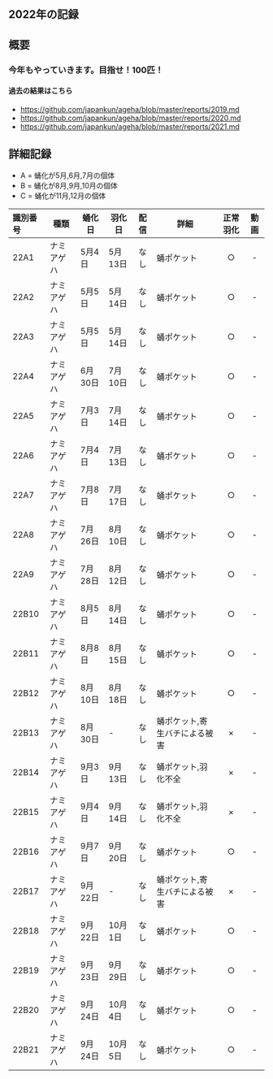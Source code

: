 ## 2022年の記録
 
## 概要

### 今年もやっていきます。目指せ！100匹！

#### 過去の結果はこちら
- https://github.com/japankun/ageha/blob/master/reports/2019.md
- https://github.com/japankun/ageha/blob/master/reports/2020.md
- https://github.com/japankun/ageha/blob/master/reports/2021.md

## 詳細記録

 - A = 蛹化が5月,6月,7月の個体
 - B = 蛹化が8月,9月,10月の個体
 - C = 蛹化が11月,12月の個体

|識別番号|種類|蛹化日|羽化日|配信|詳細|正常羽化|動画|
|:---|---|---|---|:---:|---|:---:|:---:|
|22A1|ナミアゲハ|5月4日|5月13日|なし|蛹ポケット|○|-|
|22A2|ナミアゲハ|5月5日|5月14日|なし|蛹ポケット|○|-|
|22A3|ナミアゲハ|5月5日|5月14日|なし|蛹ポケット|○|-|
|22A4|ナミアゲハ|6月30日|7月10日|なし|蛹ポケット|○|-|
|22A5|ナミアゲハ|7月3日|7月14日|なし|蛹ポケット|○|-|
|22A6|ナミアゲハ|7月4日|7月13日|なし|蛹ポケット|○|-|
|22A7|ナミアゲハ|7月8日|7月17日|なし|蛹ポケット|○|-|
|22A8|ナミアゲハ|7月26日|8月10日|なし|蛹ポケット|○|-|
|22A9|ナミアゲハ|7月28日|8月12日|なし|蛹ポケット|○|-|
|22B10|ナミアゲハ|8月5日|8月14日|なし|蛹ポケット|○|-|
|22B11|ナミアゲハ|8月8日|8月15日|なし|蛹ポケット|○|-|
|22B12|ナミアゲハ|8月10日|8月18日|なし|蛹ポケット|○|-|
|22B13|ナミアゲハ|8月30日|-|なし|蛹ポケット,寄生バチによる被害|×|-|
|22B14|ナミアゲハ|9月3日|9月13日|なし|蛹ポケット,羽化不全|×|-|
|22B15|ナミアゲハ|9月4日|9月14日|なし|蛹ポケット,羽化不全|×|-|
|22B16|ナミアゲハ|9月7日|9月20日|なし|蛹ポケット|○|-|
|22B17|ナミアゲハ|9月22日|-|なし|蛹ポケット,寄生バチによる被害|×|-|
|22B18|ナミアゲハ|9月22日|10月1日|なし|蛹ポケット|○|-|
|22B19|ナミアゲハ|9月23日|9月29日|なし|蛹ポケット|○|-|
|22B20|ナミアゲハ|9月24日|10月4日|なし|蛹ポケット|○|-|
|22B21|ナミアゲハ|9月24日|10月5日|なし|蛹ポケット|○|-|
